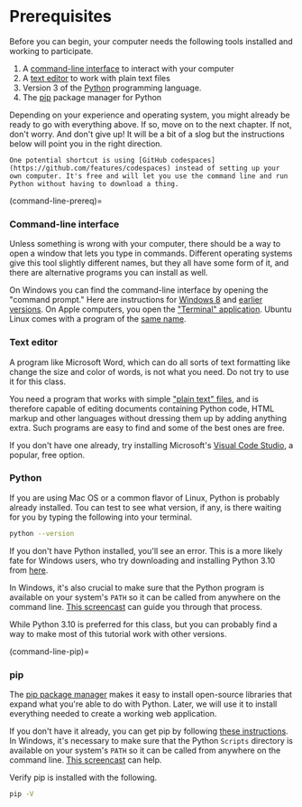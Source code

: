```{include} _templates/nav.html
```

# Prerequisites

Before you can begin, your computer needs the following tools installed
and working to participate.

1. A [command-line
   interface](https://en.wikipedia.org/wiki/Command-line_interface)
   to interact with your computer
2. A [text editor](https://en.wikipedia.org/wiki/Text_editor) to work
   with plain text files
3. Version 3 of the
   [Python](https://www.python.org/downloads/release/python-3108/) programming
   language.
4. The [pip](https://pip.pypa.io/en/latest/installing.html)
   package manager for Python

Depending on your experience and operating system, you might already be ready to go with everything above. If so, move on to the next chapter. If not, don't worry. And don't give up! It will be a bit of a slog but the instructions below will point you in the right direction.

```{note}
One potential shortcut is using [GitHub codespaces](https://github.com/features/codespaces) instead of setting up your own computer. It's free and will let you use the command line and run Python without having to download a thing.
```

(command-line-prereq)=

### Command-line interface

Unless something is wrong with your computer, there should be a way to
open a window that lets you type in commands. Different operating
systems give this tool slightly different names, but they all have some
form of it, and there are alternative programs you can install as well.

On Windows you can find the command-line interface by opening the
"command prompt." Here are instructions for [Windows
8](http://windows.microsoft.com/en-us/windows/command-prompt-faq#1TC=windows-8)
and [earlier
versions](http://windows.microsoft.com/en-us/windows-vista/open-a-command-prompt-window). On Apple computers, you open the ["Terminal"
application](http://blog.teamtreehouse.com/introduction-to-the-mac-os-x-command-line). Ubuntu Linux comes with a program of the [same
name](http://askubuntu.com/questions/38162/what-is-a-terminal-and-how-do-i-open-and-use-it).

### Text editor

A program like Microsoft Word, which can do all sorts of text formatting
like change the size and color of words, is not what you need. Do not
try to use it for this class.

You need a program that works with simple ["plain text"
files](https://en.wikipedia.org/wiki/Text_file), and is therefore
capable of editing documents containing Python code, HTML markup and
other languages without dressing them up by adding anything extra. Such
programs are easy to find and some of the best ones are free.

If you don't have one already, try installing Microsoft's [Visual Code Studio](https://code.visualstudio.com/), a popular, free option.

### Python

If you are using Mac OS or a common flavor of Linux, Python is probably
already installed. Tou can test to see what version, if any, is there
waiting for you by typing the following into your terminal.

```bash
python --version
```

If you don't have Python installed, you'll see an error. This is a more likely fate for Windows
users, who try downloading and installing Python 3.10 from
[here](https://www.python.org/downloads/release/python-3108/).

In Windows, it's also crucial to make sure that the Python program is
available on your system's `PATH` so it can be called from anywhere on
the command line. [This
screencast](http://showmedo.com/videotutorials/video?name=960000&fromSeriesID=96)
can guide you through that process.

While Python 3.10 is preferred for this class, but you can probably find a way to make most of
this tutorial work with other versions.

(command-line-pip)=

### pip

The [pip package
manager](https://pip.pypa.io/en/latest/) makes it
easy to install open-source libraries that expand what you're able to do
with Python. Later, we will use it to install everything needed to
create a working web application.

If you don't have it already, you can get pip by following [these
instructions](https://pip.pypa.io/en/latest/installing.html).
In Windows, it's necessary to make sure that the Python `Scripts`
directory is available on your system's `PATH` so it can be called
from anywhere on the command line. [This
screencast](http://showmedo.com/videotutorials/video?name=960000&fromSeriesID=96)
can help.

Verify pip is installed with the following.

```bash
pip -V
```
